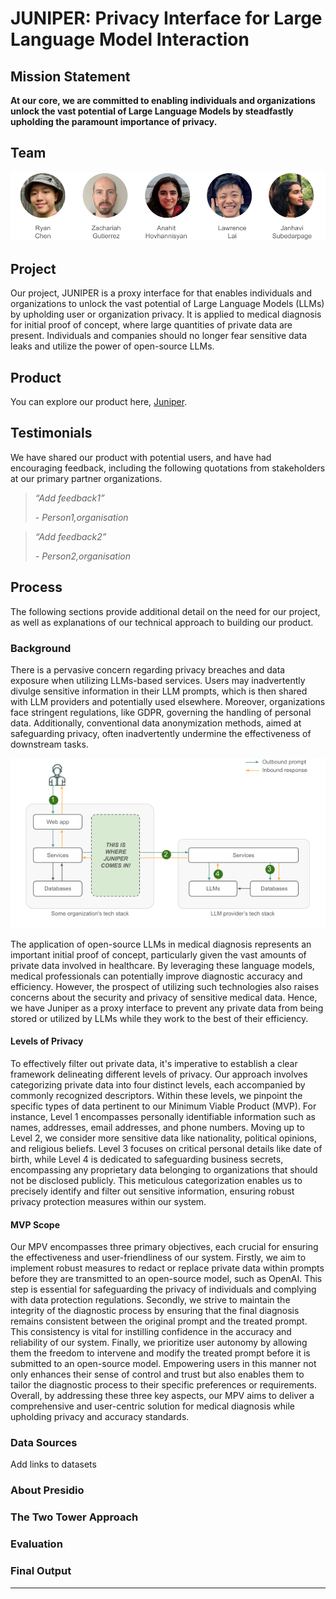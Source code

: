 # JUNIPER: Privacy Interface for Large Language Model Interaction

## Mission Statement

**At our core, we are committed to enabling individuals and organizations unlock the vast potential of Large Language Models by steadfastly upholding the paramount importance of privacy.**

## Team

![""](images/team.png)

## Project

Our project, JUNIPER is a proxy interface for that enables individuals and organizations to unlock the vast potential of Large Language Models (LLMs) by upholding user or organization privacy. It is applied to medical diagnosis for initial proof of concept, where large quantities of private data are present. Individuals and companies should no longer fear sensitive data leaks and utilize the power of open-source LLMs.

## Product

You can explore our product here, [Juniper](link).

## Testimonials

We have shared our product with potential users, and have had encouraging feedback, including the following quotations from stakeholders at our primary partner organizations.

> *“Add feedback1”*
>
> *- Person1,organisation*

> *“Add feedback2”*
>
> *- Person2,organisation*

## Process

The following sections provide additional detail on the need for our project, as well as explanations of our technical approach to building our product.

### Background

There is a pervasive concern regarding privacy breaches and data exposure when utilizing LLMs-based services. Users may inadvertently divulge sensitive information in their LLM prompts, which is then shared with LLM providers and potentially used elsewhere. Moreover, organizations face stringent regulations, like GDPR, governing the handling of personal data. Additionally, conventional data anonymization methods, aimed at safeguarding privacy, often inadvertently undermine the effectiveness of downstream tasks.  

<p align="center">
  <img src="./images/background.png" />
</p>

The application of open-source LLMs in medical diagnosis represents an important initial proof of concept, particularly given the vast amounts of private data involved in healthcare. By leveraging these language models, medical professionals can potentially improve diagnostic accuracy and efficiency. However, the prospect of utilizing such technologies also raises concerns about the security and privacy of sensitive medical data. Hence, we have Juniper as a proxy interface to prevent any private data from being stored or utilized by LLMs while they work to the best of their efficiency.

#### Levels of Privacy

To effectively filter out private data, it's imperative to establish a clear framework delineating different levels of privacy. Our approach involves categorizing private data into four distinct levels, each accompanied by commonly recognized descriptors. Within these levels, we pinpoint the specific types of data pertinent to our Minimum Viable Product (MVP). For instance, Level 1 encompasses personally identifiable information such as names, addresses, email addresses, and phone numbers. Moving up to Level 2, we consider more sensitive data like nationality, political opinions, and religious beliefs. Level 3 focuses on critical personal details like date of birth, while Level 4 is dedicated to safeguarding business secrets, encompassing any proprietary data belonging to organizations that should not be disclosed publicly. This meticulous categorization enables us to precisely identify and filter out sensitive information, ensuring robust privacy protection measures within our system.

#### MVP Scope

Our MPV encompasses three primary objectives, each crucial for ensuring the effectiveness and user-friendliness of our system. Firstly, we aim to implement robust measures to redact or replace private data within prompts before they are transmitted to an open-source model, such as OpenAI. This step is essential for safeguarding the privacy of individuals and complying with data protection regulations. Secondly, we strive to maintain the integrity of the diagnostic process by ensuring that the final diagnosis remains consistent between the original prompt and the treated prompt. This consistency is vital for instilling confidence in the accuracy and reliability of our system. Finally, we prioritize user autonomy by allowing them the freedom to intervene and modify the treated prompt before it is submitted to an open-source model. Empowering users in this manner not only enhances their sense of control and trust but also enables them to tailor the diagnostic process to their specific preferences or requirements. Overall, by addressing these three key aspects, our MPV aims to deliver a comprehensive and user-centric solution for medical diagnosis while upholding privacy and accuracy standards.

### Data Sources
Add links to datasets

### About Presidio

### The Two Tower Approach

### Evaluation

### Final Output

---
